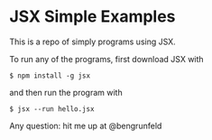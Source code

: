 # JSX Simple Examples

This is a repo of simply programs using JSX.

To run any of the programs, first download JSX with 

    $ npm install -g jsx 

and then run the program with 

    $ jsx --run hello.jsx

Any question: hit me up at @bengrunfeld
